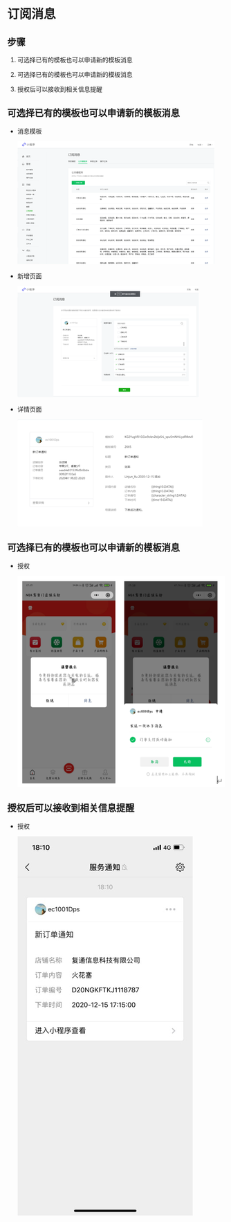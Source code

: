 # 订阅消息

## 步骤

1. 可选择已有的模板也可以申请新的模板消息

2. 可选择已有的模板也可以申请新的模板消息

3. 授权后可以接收到相关信息提醒

## 可选择已有的模板也可以申请新的模板消息

- 消息模板&#x20;

    ![消息模板](image/图片1_CfINDr_Dcc.png "消息模板")

- 新增页面

    ![新增页面](image/图片2_gqeGhXJ6cu.png "新增页面")

- 详情页面

    ![详情页面](image/图片3_tWKgyFJ4dl.png "详情页面")

## 可选择已有的模板也可以申请新的模板消息

- 授权

    ![](image/图片4_yHwsur0pbd.png)

## 授权后可以接收到相关信息提醒

- 授权

    ![](image/图片5_pweOPNxVHb.jpg)
